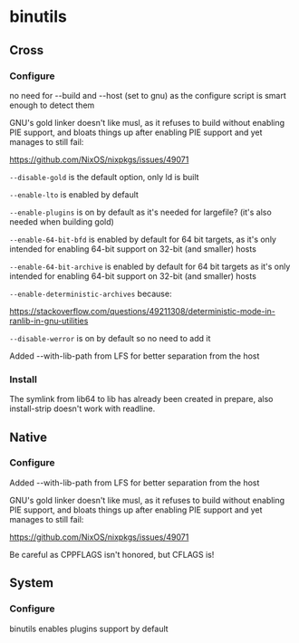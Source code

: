 # binutils

## Cross

### Configure
no need for --build and --host (set to gnu) as the configure script is smart
enough to detect them

GNU's gold linker doesn't like musl, as it refuses to build without
enabling PIE support, and bloats things up after enabling PIE support
and yet manages to still fail:

<https://github.com/NixOS/nixpkgs/issues/49071>

`--disable-gold` is the default option, only ld is built

`--enable-lto` is enabled by default

`--enable-plugins` is on by default as it's needed for largefile? (it's also
needed when building gold)

`--enable-64-bit-bfd` is enabled by default for 64 bit targets, as it's only
intended for enabling 64-bit support on 32-bit (and smaller) hosts

`--enable-64-bit-archive` is enabled by default for 64 bit targets as it's
only intended for enabling 64-bit support on 32-bit (and smaller) hosts

`--enable-deterministic-archives` because:

<https://stackoverflow.com/questions/49211308/deterministic-mode-in-ranlib-in-gnu-utilities>

`--disable-werror` is on by default so no need to add it

Added --with-lib-path from LFS for better separation from the host

### Install
The symlink from lib64 to lib has already been created in prepare, also
install-strip doesn't work with readline.

## Native

### Configure
Added --with-lib-path from LFS for better separation from the host

GNU's gold linker doesn't like musl, as it refuses to build without
enabling PIE support, and bloats things up after enabling PIE support
and yet manages to still fail:

<https://github.com/NixOS/nixpkgs/issues/49071>

Be careful as CPPFLAGS isn't honored, but CFLAGS is!

## System
### Configure
binutils enables plugins support by default
